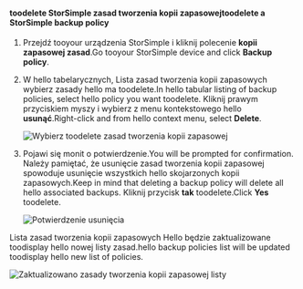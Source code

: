 
<!--author=alkohli last changed: 01/02/17-->

#### <a name="toodelete-a-storsimple-backup-policy"></a><span data-ttu-id="90e92-101">toodelete StorSimple zasad tworzenia kopii zapasowej</span><span class="sxs-lookup"><span data-stu-id="90e92-101">toodelete a StorSimple backup policy</span></span>

1. <span data-ttu-id="90e92-102">Przejdź tooyour urządzenia StorSimple i kliknij polecenie **kopii zapasowej zasad**.</span><span class="sxs-lookup"><span data-stu-id="90e92-102">Go tooyour StorSimple device and click **Backup policy**.</span></span>

2. <span data-ttu-id="90e92-103">W hello tabelarycznych, Lista zasad tworzenia kopii zapasowych wybierz zasady hello ma toodelete.</span><span class="sxs-lookup"><span data-stu-id="90e92-103">In hello tabular listing of backup policies, select hello policy you want toodelete.</span></span> <span data-ttu-id="90e92-104">Kliknij prawym przyciskiem myszy i wybierz z menu kontekstowego hello **usunąć**.</span><span class="sxs-lookup"><span data-stu-id="90e92-104">Right-click and from hello context menu, select **Delete**.</span></span>

    ![Wybierz toodelete zasad tworzenia kopii zapasowej](./media/storsimple-8000-delete-backup-policy/deletebupol1.png)

3. <span data-ttu-id="90e92-106">Pojawi się monit o potwierdzenie.</span><span class="sxs-lookup"><span data-stu-id="90e92-106">You will be prompted for confirmation.</span></span> <span data-ttu-id="90e92-107">Należy pamiętać, że usunięcie zasad tworzenia kopii zapasowej spowoduje usunięcie wszystkich hello skojarzonych kopii zapasowych.</span><span class="sxs-lookup"><span data-stu-id="90e92-107">Keep in mind that deleting a backup policy will delete all hello associated backups.</span></span> <span data-ttu-id="90e92-108">Kliknij przycisk **tak** toodelete.</span><span class="sxs-lookup"><span data-stu-id="90e92-108">Click **Yes** toodelete.</span></span>

    ![Potwierdzenie usunięcia](./media/storsimple-8000-delete-backup-policy/deletebupol2.png)

<span data-ttu-id="90e92-110">Lista zasad tworzenia kopii zapasowych Hello będzie zaktualizowane toodisplay hello nowej listy zasad.</span><span class="sxs-lookup"><span data-stu-id="90e92-110">hello backup policies list will be updated toodisplay hello new list of policies.</span></span>

![Zaktualizowano zasady tworzenia kopii zapasowej listy](./media/storsimple-8000-delete-backup-policy/deletebupol5.png)